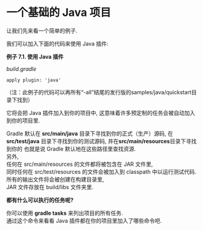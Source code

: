 # 一个基础的 Java 项目

让我们先来看一个简单的例子.

我们可以加入下面的代码来使用 Java 插件:

**例子 7.1. 使用 Java 插件**

_build.gradle_

```
apply plugin: 'java'
```

（注：此例子的代码可以再所有“-all”结尾的发行版的samples/java/quickstart目录下找到）

它将会把 Java 插件加入到你的项目中,  这意味着许多预定制的任务会被自动加入到你的项目里.

Gradle 默认在 **src/main/java** 目录下寻找到你的正式（生产）源码, 在 **src/test/java** 目录下寻找到你的测试源码, 并在**src/main/resources**目录下寻找到你的
也就是说 Gradle 默认地在这些路径里查找资源.  
另外,  
任何在 src/main/resources 的文件都将被包含在 JAR 文件里,  
同时任何在 src/test/resources 的文件会被加入到 classpath 中以运行测试代码. 所有的输出文件将会被创建在构建目录里,  
JAR 文件存放在 build/libs 文件夹里.

**都有什么可以执行的任务呢?**

你可以使用 **gradle tasks** 来列出项目的所有任务.  
通过这个命令来看看 Java 插件都在你的项目里加入了哪些命令吧.

